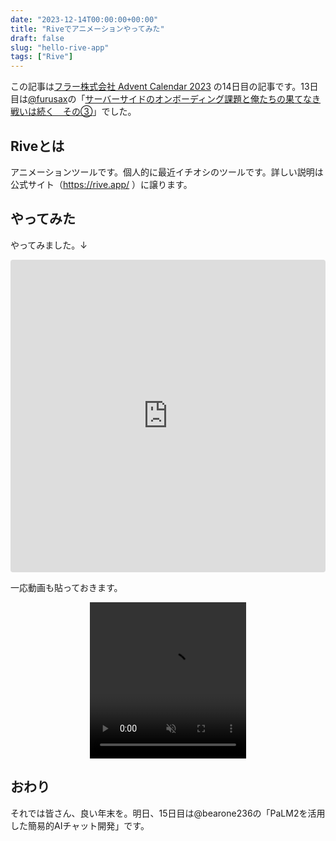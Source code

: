 ```yaml
---
date: "2023-12-14T00:00:00+00:00"
title: "Riveでアニメーションやってみた"
draft: false
slug: "hello-rive-app"
tags: ["Rive"]
---
```


この記事は[フラー株式会社 Advent Calendar 2023](https://qiita.com/advent-calendar/2023/fuller-inc) の14日目の記事です。13日目は[@furusax](https://furusax0621.hatenablog.com/about)の「[サーバーサイドのオンボーディング課題と俺たちの果てなき戦いは続く　その③](https://furusax0621.hatenablog.com/entry/2023/12/13/000000)」でした。

## Riveとは

アニメーションツールです。個人的に最近イチオシのツールです。詳しい説明は公式サイト（<https://rive.app/>
）に譲ります。

## やってみた

やってみました。↓

<iframe src="https://codesandbox.io/embed/kk9lnj?view=preview&module=%2Fstyles.css&hidenavigation=1"
  style="width:100%; height: 500px; border:0; border-radius: 4px; overflow:hidden;"
  title="rive-demo"
  allow="accelerometer; ambient-light-sensor; camera; encrypted-media; geolocation; gyroscope; hid; microphone; midi; payment; usb; vr; xr-spatial-tracking"
  sandbox="allow-forms allow-modals allow-popups allow-presentation allow-same-origin allow-scripts"></iframe>


一応動画も貼っておきます。

<video width="500" height="500" autoplay muted loop playsinline style="display: block; width: 250px; height: 250px; max-width: 100%; margin: auto;">
  <source src="/video/20231214/chooblarin-bye-bye.mp4" />
</video>


## おわり
それでは皆さん、良い年末を。明日、15日目は@bearone236の「PaLM2を活用した簡易的AIチャット開発」です。